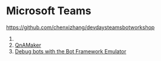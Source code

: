 # Microsoft Teams

https://github.com/chenxizhang/devdaysteamsbotworkshop

1. [](https://www.luis.ai/home)
2. [QnAMaker](https://www.qnamaker.ai/)
3. [Debug bots with the Bot Framework Emulator](https://docs.microsoft.com/en-us/azure/bot-service/bot-service-debug-emulator?view=azure-bot-service-3.0)